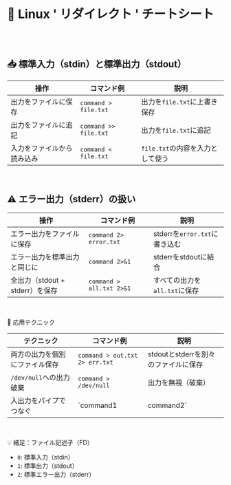 # 🐧 Linux ' リダイレクト ' チートシート

<br>
<br>


## 📥 標準入力（stdin）と標準出力（stdout）

| 操作 | コマンド例 | 説明 |
|---|---|---|
| 出力をファイルに保存 | `command > file.txt` | 出力を`file.txt`に上書き保存 |
| 出力をファイルに追記 | `command >> file.txt` | 出力を`file.txt`に追記 |
| 入力をファイルから読み込み | `command < file.txt` | `file.txt`の内容を入力として使う |

<br>

## ⚠️ エラー出力（stderr）の扱い

| 操作 | コマンド例 | 説明 |
|---|---|---|
| エラー出力をファイルに保存 | `command 2> error.txt` | stderrを`error.txt`に書き込む |
| エラー出力を標準出力と同じに | `command 2>&1` | stderrをstdoutに結合 |
| 全出力（stdout + stderr）を保存 | `command > all.txt 2>&1` | すべての出力を`all.txt`に保存 |


<br>

🔁 応用テクニック

| テクニック | コマンド例 | 説明 |
|---|---|---|
| 両方の出力を個別にファイル保存 | `command > out.txt 2> err.txt` | stdoutとstderrを別々のファイルに保存 |
| `/dev/null`への出力破棄 | `command > /dev/null` | 出力を無視（破棄）|
| 入出力をパイプでつなぐ | `command1 | command2` | `command1`の出力を`command2`の入力に |

<br>

💡 補足：ファイル記述子（FD）

-   `0`: 標準入力（stdin）
-   `1`: 標準出力（stdout）
-   `2`: 標準エラー出力（stderr）

<br>
<br>

